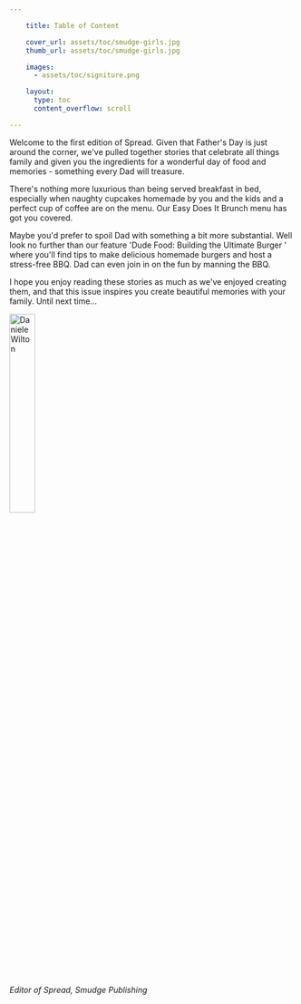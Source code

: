 ```yaml
---

    title: Table of Content

    cover_url: assets/toc/smudge-girls.jpg
    thumb_url: assets/toc/smudge-girls.jpg

    images:
      - assets/toc/signiture.png

    layout:
      type: toc
      content_overflow: scroll

---
```



Welcome to the first edition of Spread.  Given that Father's Day is just around the corner, we've pulled together stories that celebrate all things family and given you the ingredients for a wonderful day of food and memories - something every Dad will treasure.

There's nothing more luxurious than being served breakfast in bed, especially when naughty cupcakes homemade by you and the kids and a perfect cup of coffee are on the menu. Our Easy Does It Brunch menu has got you covered.

Maybe you'd prefer to spoil Dad with something a bit more substantial.  Well look no further than our feature 'Dude Food: Building the Ultimate Burger ' where you'll find tips to make delicious homemade burgers and host a stress-free BBQ. Dad can even join in on the fun by manning the BBQ.

I hope you enjoy reading these stories as much as we've enjoyed creating them, and that this issue inspires you create beautiful memories with your family.  Until next time...


<img alt="Daniele Wilton" data-media-id="images:1" width="30%" data-original>


*Editor of Spread, Smudge Publishing*

